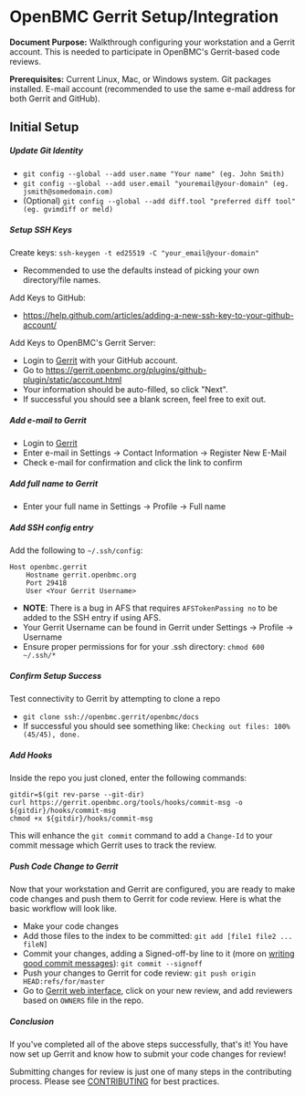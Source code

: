 # OpenBMC Gerrit Setup/Integration

**Document Purpose:** Walkthrough configuring your workstation and a Gerrit
account. This is needed to participate in OpenBMC's Gerrit-based code reviews.

**Prerequisites:** Current Linux, Mac, or Windows system. Git packages
installed. E-mail account (recommended to use the same e-mail address for both
Gerrit and GitHub).

## Initial Setup

##### Update Git Identity

- `git config --global --add user.name "Your name" (eg. John Smith)`
- `git config --global --add user.email "youremail@your-domain" (eg. jsmith@somedomain.com)`
- (Optional)
  `git config --global --add diff.tool "preferred diff tool" (eg. gvimdiff or meld)`

##### Setup SSH Keys

Create keys: `ssh-keygen -t ed25519 -C "your_email@your-domain"`

- Recommended to use the defaults instead of picking your own directory/file
  names.

Add Keys to GitHub:

- <https://help.github.com/articles/adding-a-new-ssh-key-to-your-github-account/>

Add Keys to OpenBMC's Gerrit Server:

- Login to [Gerrit](https://gerrit.openbmc.org/) with your GitHub account.
- Go to <https://gerrit.openbmc.org/plugins/github-plugin/static/account.html>
- Your information should be auto-filled, so click "Next".
- If successful you should see a blank screen, feel free to exit out.

##### Add e-mail to Gerrit

- Login to [Gerrit](https://gerrit.openbmc.org/)
- Enter e-mail in Settings -> Contact Information -> Register New E-Mail
- Check e-mail for confirmation and click the link to confirm

##### Add full name to Gerrit

- Enter your full name in Settings -> Profile -> Full name

##### Add SSH config entry

Add the following to `~/.ssh/config`:

```
Host openbmc.gerrit
    Hostname gerrit.openbmc.org
    Port 29418
    User <Your Gerrit Username>
```

- **NOTE**: There is a bug in AFS that requires `AFSTokenPassing no` to be added
  to the SSH entry if using AFS.
- Your Gerrit Username can be found in Gerrit under Settings -> Profile ->
  Username
- Ensure proper permissions for for your .ssh directory: `chmod 600 ~/.ssh/*`

##### Confirm Setup Success

Test connectivity to Gerrit by attempting to clone a repo

- `git clone ssh://openbmc.gerrit/openbmc/docs`
- If successful you should see something like:
  `Checking out files: 100% (45/45), done.`

##### Add Hooks

Inside the repo you just cloned, enter the following commands:

```
gitdir=$(git rev-parse --git-dir)
curl https://gerrit.openbmc.org/tools/hooks/commit-msg -o ${gitdir}/hooks/commit-msg
chmod +x ${gitdir}/hooks/commit-msg
```

This will enhance the `git commit` command to add a `Change-Id` to your commit
message which Gerrit uses to track the review.

##### Push Code Change to Gerrit

Now that your workstation and Gerrit are configured, you are ready to make code
changes and push them to Gerrit for code review. Here is what the basic workflow
will look like.

- Make your code changes
- Add those files to the index to be committed:
  `git add [file1 file2 ... fileN]`
- Commit your changes, adding a Signed-off-by line to it (more on
  [writing good commit messages](https://github.com/openbmc/docs/blob/master/CONTRIBUTING.md#submitting-changes)):
  `git commit --signoff`
- Push your changes to Gerrit for code review:
  `git push origin HEAD:refs/for/master`
- Go to [Gerrit web interface](https://gerrit.openbmc.org/), click on your new
  review, and add reviewers based on `OWNERS` file in the repo.

##### Conclusion

If you've completed all of the above steps successfully, that's it! You have now
set up Gerrit and know how to submit your code changes for review!

Submitting changes for review is just one of many steps in the contributing
process. Please see
[CONTRIBUTING](https://github.com/openbmc/docs/blob/master/CONTRIBUTING.md) for
best practices.
